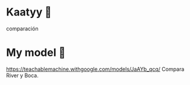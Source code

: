 # Kaatyy 🎀
comparación 
# My model 🦔
https://teachablemachine.withgoogle.com/models/JaAYb_qcq/
Compara River y Boca.
